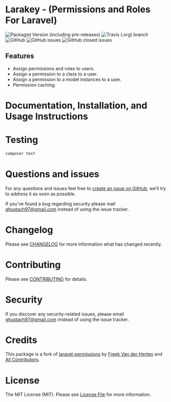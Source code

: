 # Larakey - (Permissions and Roles For Laravel)

![Packagist Version (including pre-releases)](https://img.shields.io/packagist/v/oslllo/larakey?include_prereleases)
![Travis (.org) branch](https://img.shields.io/travis/oslllo/larakey/master?label=Travis%20CI)
![GitHub](https://img.shields.io/github/license/Oslllo/larakey)
![GitHub issues](https://img.shields.io/github/issues/Oslllo/larakey)
![GitHub closed issues](https://img.shields.io/github/issues-closed/Oslllo/larakey)

## Features

- Assign permissions and roles to users.
- Assign a permission to a class to a user.
- Assign a permission to a model instances to a user.
- Permission caching.

# Documentation, Installation, and Usage Instructions


# Testing

``` bash
composer test
```

# Questions and issues

For any questions and issues feel free to [create an issue on GitHub](https://github.com/Oslllo/larakey/issues), we’ll try to address it as soon as possible.

If you’ve found a bug regarding security please mail ghustavh97@gmail.com instead of using the issue tracker.

# Changelog

Please see [CHANGELOG](https://github.com/Oslllo/larakey/blob/master/CHANGELOG.md) for more information what has changed recently.

# Contributing

Please see [CONTRIBUTING](CONTRIBUTING.md) for details.

# Security

If you discover any security-related issues, please email [ghustavh97@gmail.com](mailto:ghustavh97@gmail.com) instead of using the issue tracker.

# Credits

This package is a fork of [laravel-permissions](https://github.com/spatie/laravel-permission) by [Freek Van der Herten](https://github.com/freekmurze) and [All Contributors](https://github.com/spatie/laravel-permission/contributors).

# License

The MIT License (MIT). Please see [License File](LICENSE.md) for more information.

<!-- Or revoke & add new permissions in one go:

```php
$user->syncPermissions(['edit articles', 'delete articles']);
```

You can check if a user has Any of an array of permissions:

```php
$user->hasAnyPermission(['edit articles', 'publish articles', 'unpublish articles']);
```

...or if a user has All of an array of permissions:

```php
$user->hasAllPermissions(['edit articles', 'publish articles', 'unpublish articles']);
```
